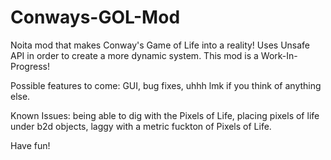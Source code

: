 # Conways-GOL-Mod
Noita mod that makes Conway's Game of Life into a reality!
Uses Unsafe API in order to create a more dynamic system.
This mod is a Work-In-Progress!

Possible features to come: GUI, bug fixes, uhhh lmk if you think of anything else.

Known Issues: 
being able to dig with the Pixels of Life,
placing pixels of life under b2d objects,
laggy with a metric fuckton of Pixels of Life.

Have fun!
